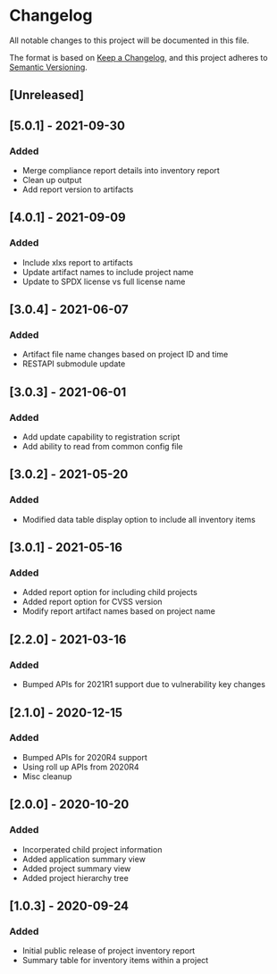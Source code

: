 # Changelog
All notable changes to this project will be documented in this file.

The format is based on [Keep a Changelog](https://keepachangelog.com/en/1.0.0/),
and this project adheres to [Semantic Versioning](https://semver.org/spec/v2.0.0.html).

## [Unreleased]
## [5.0.1] - 2021-09-30
### Added
- Merge compliance report details into inventory report
- Clean up output
- Add report version to artifacts

## [4.0.1] - 2021-09-09
### Added
- Include xlxs report to artifacts
- Update artifact names to include project name
- Update to SPDX license vs full license name

## [3.0.4] - 2021-06-07
### Added
- Artifact file name changes based on project ID and time
- RESTAPI submodule update

## [3.0.3] - 2021-06-01
### Added
- Add update capability to registration script
- Add ability to read from common config file

## [3.0.2] - 2021-05-20
### Added
- Modified data table display option to include all inventory items

## [3.0.1] - 2021-05-16
### Added
- Added report option for including child projects
- Added report option for CVSS version
- Modify report artifact names based on project name

## [2.2.0] - 2021-03-16
### Added
- Bumped APIs for 2021R1 support due to vulnerability key changes

## [2.1.0] - 2020-12-15
### Added
- Bumped APIs for 2020R4 support
- Using roll up APIs from 2020R4
- Misc cleanup

## [2.0.0] - 2020-10-20
### Added
- Incorperated child project information
- Added application summary view
- Added project summary view
- Added project hierarchy tree


## [1.0.3] - 2020-09-24
### Added
- Initial public release of project inventory report
- Summary table for inventory items within a project